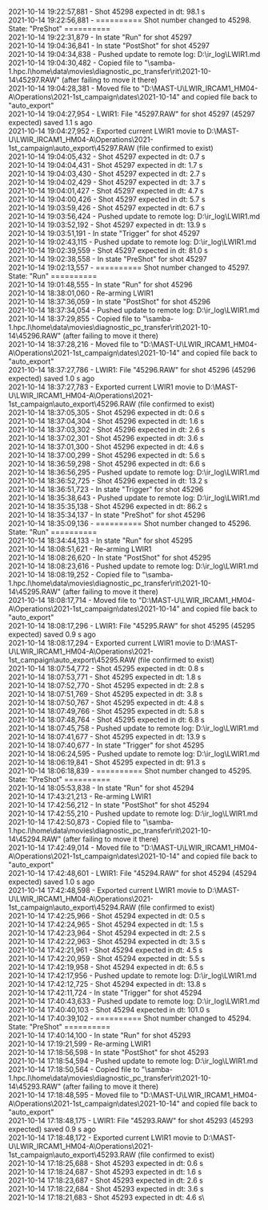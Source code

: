 2021-10-14 19:22:57,881 - Shot 45298 expected in dt: 98.1 s\
2021-10-14 19:22:56,881 - ========== Shot number changed to 45298. State: "PreShot" ==========\
2021-10-14 19:22:31,879 - In state "Run" for shot 45297\
2021-10-14 19:04:36,841 - In state "PostShot" for shot 45297\
2021-10-14 19:04:34,838 - Pushed update to remote log: D:\ir_log\LWIR1.md\
2021-10-14 19:04:30,482 - Copied file to "\\samba-1.hpc.l\home\data\movies\diagnostic_pc_transfer\rit\2021-10-14\45297.RAW" (after failing to move it there)\
2021-10-14 19:04:28,381 - Moved file to "D:\MAST-U\LWIR_IRCAM1_HM04-A\Operations\2021-1st_campaign\dates\2021-10-14" and copied file back to "auto_export"\
2021-10-14 19:04:27,954 - LWIR1: File "45297.RAW" for shot 45297 (45297 expected) saved 1.1 s ago\
2021-10-14 19:04:27,952 - Exported current LWIR1 movie to D:\MAST-U\LWIR_IRCAM1_HM04-A\Operations\2021-1st_campaign\auto_export\45297.RAW (file confirmed to exist)\
2021-10-14 19:04:05,432 - Shot 45297 expected in dt: 0.7 s\
2021-10-14 19:04:04,431 - Shot 45297 expected in dt: 1.7 s\
2021-10-14 19:04:03,430 - Shot 45297 expected in dt: 2.7 s\
2021-10-14 19:04:02,429 - Shot 45297 expected in dt: 3.7 s\
2021-10-14 19:04:01,427 - Shot 45297 expected in dt: 4.7 s\
2021-10-14 19:04:00,426 - Shot 45297 expected in dt: 5.7 s\
2021-10-14 19:03:59,426 - Shot 45297 expected in dt: 6.7 s\
2021-10-14 19:03:56,424 - Pushed update to remote log: D:\ir_log\LWIR1.md\
2021-10-14 19:03:52,192 - Shot 45297 expected in dt: 13.9 s\
2021-10-14 19:03:51,191 - In state "Trigger" for shot 45297\
2021-10-14 19:02:43,115 - Pushed update to remote log: D:\ir_log\LWIR1.md\
2021-10-14 19:02:39,559 - Shot 45297 expected in dt: 81.0 s\
2021-10-14 19:02:38,558 - In state "PreShot" for shot 45297\
2021-10-14 19:02:13,557 - ========== Shot number changed to 45297. State: "Run" ==========\
2021-10-14 19:01:48,555 - In state "Run" for shot 45296\
2021-10-14 18:38:01,060 - Re-arming LWIR1\
2021-10-14 18:37:36,059 - In state "PostShot" for shot 45296\
2021-10-14 18:37:34,054 - Pushed update to remote log: D:\ir_log\LWIR1.md\
2021-10-14 18:37:29,855 - Copied file to "\\samba-1.hpc.l\home\data\movies\diagnostic_pc_transfer\rit\2021-10-14\45296.RAW" (after failing to move it there)\
2021-10-14 18:37:28,216 - Moved file to "D:\MAST-U\LWIR_IRCAM1_HM04-A\Operations\2021-1st_campaign\dates\2021-10-14" and copied file back to "auto_export"\
2021-10-14 18:37:27,786 - LWIR1: File "45296.RAW" for shot 45296 (45296 expected) saved 1.0 s ago\
2021-10-14 18:37:27,783 - Exported current LWIR1 movie to D:\MAST-U\LWIR_IRCAM1_HM04-A\Operations\2021-1st_campaign\auto_export\45296.RAW (file confirmed to exist)\
2021-10-14 18:37:05,305 - Shot 45296 expected in dt: 0.6 s\
2021-10-14 18:37:04,304 - Shot 45296 expected in dt: 1.6 s\
2021-10-14 18:37:03,302 - Shot 45296 expected in dt: 2.6 s\
2021-10-14 18:37:02,301 - Shot 45296 expected in dt: 3.6 s\
2021-10-14 18:37:01,300 - Shot 45296 expected in dt: 4.6 s\
2021-10-14 18:37:00,299 - Shot 45296 expected in dt: 5.6 s\
2021-10-14 18:36:59,298 - Shot 45296 expected in dt: 6.6 s\
2021-10-14 18:36:56,295 - Pushed update to remote log: D:\ir_log\LWIR1.md\
2021-10-14 18:36:52,725 - Shot 45296 expected in dt: 13.2 s\
2021-10-14 18:36:51,723 - In state "Trigger" for shot 45296\
2021-10-14 18:35:38,643 - Pushed update to remote log: D:\ir_log\LWIR1.md\
2021-10-14 18:35:35,138 - Shot 45296 expected in dt: 86.2 s\
2021-10-14 18:35:34,137 - In state "PreShot" for shot 45296\
2021-10-14 18:35:09,136 - ========== Shot number changed to 45296. State: "Run" ==========\
2021-10-14 18:34:44,133 - In state "Run" for shot 45295\
2021-10-14 18:08:51,621 - Re-arming LWIR1\
2021-10-14 18:08:26,620 - In state "PostShot" for shot 45295\
2021-10-14 18:08:23,616 - Pushed update to remote log: D:\ir_log\LWIR1.md\
2021-10-14 18:08:19,252 - Copied file to "\\samba-1.hpc.l\home\data\movies\diagnostic_pc_transfer\rit\2021-10-14\45295.RAW" (after failing to move it there)\
2021-10-14 18:08:17,714 - Moved file to "D:\MAST-U\LWIR_IRCAM1_HM04-A\Operations\2021-1st_campaign\dates\2021-10-14" and copied file back to "auto_export"\
2021-10-14 18:08:17,296 - LWIR1: File "45295.RAW" for shot 45295 (45295 expected) saved 0.9 s ago\
2021-10-14 18:08:17,294 - Exported current LWIR1 movie to D:\MAST-U\LWIR_IRCAM1_HM04-A\Operations\2021-1st_campaign\auto_export\45295.RAW (file confirmed to exist)\
2021-10-14 18:07:54,772 - Shot 45295 expected in dt: 0.8 s\
2021-10-14 18:07:53,771 - Shot 45295 expected in dt: 1.8 s\
2021-10-14 18:07:52,770 - Shot 45295 expected in dt: 2.8 s\
2021-10-14 18:07:51,769 - Shot 45295 expected in dt: 3.8 s\
2021-10-14 18:07:50,767 - Shot 45295 expected in dt: 4.8 s\
2021-10-14 18:07:49,766 - Shot 45295 expected in dt: 5.8 s\
2021-10-14 18:07:48,764 - Shot 45295 expected in dt: 6.8 s\
2021-10-14 18:07:45,758 - Pushed update to remote log: D:\ir_log\LWIR1.md\
2021-10-14 18:07:41,677 - Shot 45295 expected in dt: 13.9 s\
2021-10-14 18:07:40,677 - In state "Trigger" for shot 45295\
2021-10-14 18:06:24,595 - Pushed update to remote log: D:\ir_log\LWIR1.md\
2021-10-14 18:06:19,841 - Shot 45295 expected in dt: 91.3 s\
2021-10-14 18:06:18,839 - ========== Shot number changed to 45295. State: "PreShot" ==========\
2021-10-14 18:05:53,838 - In state "Run" for shot 45294\
2021-10-14 17:43:21,213 - Re-arming LWIR1\
2021-10-14 17:42:56,212 - In state "PostShot" for shot 45294\
2021-10-14 17:42:55,210 - Pushed update to remote log: D:\ir_log\LWIR1.md\
2021-10-14 17:42:50,873 - Copied file to "\\samba-1.hpc.l\home\data\movies\diagnostic_pc_transfer\rit\2021-10-14\45294.RAW" (after failing to move it there)\
2021-10-14 17:42:49,014 - Moved file to "D:\MAST-U\LWIR_IRCAM1_HM04-A\Operations\2021-1st_campaign\dates\2021-10-14" and copied file back to "auto_export"\
2021-10-14 17:42:48,601 - LWIR1: File "45294.RAW" for shot 45294 (45294 expected) saved 1.0 s ago\
2021-10-14 17:42:48,598 - Exported current LWIR1 movie to D:\MAST-U\LWIR_IRCAM1_HM04-A\Operations\2021-1st_campaign\auto_export\45294.RAW (file confirmed to exist)\
2021-10-14 17:42:25,966 - Shot 45294 expected in dt: 0.5 s\
2021-10-14 17:42:24,965 - Shot 45294 expected in dt: 1.5 s\
2021-10-14 17:42:23,964 - Shot 45294 expected in dt: 2.5 s\
2021-10-14 17:42:22,963 - Shot 45294 expected in dt: 3.5 s\
2021-10-14 17:42:21,961 - Shot 45294 expected in dt: 4.5 s\
2021-10-14 17:42:20,959 - Shot 45294 expected in dt: 5.5 s\
2021-10-14 17:42:19,958 - Shot 45294 expected in dt: 6.5 s\
2021-10-14 17:42:17,956 - Pushed update to remote log: D:\ir_log\LWIR1.md\
2021-10-14 17:42:12,725 - Shot 45294 expected in dt: 13.8 s\
2021-10-14 17:42:11,724 - In state "Trigger" for shot 45294\
2021-10-14 17:40:43,633 - Pushed update to remote log: D:\ir_log\LWIR1.md\
2021-10-14 17:40:40,103 - Shot 45294 expected in dt: 101.0 s\
2021-10-14 17:40:39,102 - ========== Shot number changed to 45294. State: "PreShot" ==========\
2021-10-14 17:40:14,100 - In state "Run" for shot 45293\
2021-10-14 17:19:21,599 - Re-arming LWIR1\
2021-10-14 17:18:56,598 - In state "PostShot" for shot 45293\
2021-10-14 17:18:54,594 - Pushed update to remote log: D:\ir_log\LWIR1.md\
2021-10-14 17:18:50,564 - Copied file to "\\samba-1.hpc.l\home\data\movies\diagnostic_pc_transfer\rit\2021-10-14\45293.RAW" (after failing to move it there)\
2021-10-14 17:18:48,595 - Moved file to "D:\MAST-U\LWIR_IRCAM1_HM04-A\Operations\2021-1st_campaign\dates\2021-10-14" and copied file back to "auto_export"\
2021-10-14 17:18:48,175 - LWIR1: File "45293.RAW" for shot 45293 (45293 expected) saved 0.9 s ago\
2021-10-14 17:18:48,172 - Exported current LWIR1 movie to D:\MAST-U\LWIR_IRCAM1_HM04-A\Operations\2021-1st_campaign\auto_export\45293.RAW (file confirmed to exist)\
2021-10-14 17:18:25,688 - Shot 45293 expected in dt: 0.6 s\
2021-10-14 17:18:24,687 - Shot 45293 expected in dt: 1.6 s\
2021-10-14 17:18:23,687 - Shot 45293 expected in dt: 2.6 s\
2021-10-14 17:18:22,684 - Shot 45293 expected in dt: 3.6 s\
2021-10-14 17:18:21,683 - Shot 45293 expected in dt: 4.6 s\
